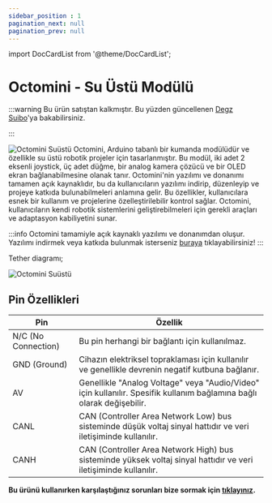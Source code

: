 ```yaml
---
sidebar_position : 1
pagination_next: null
pagination_prev: null
---
```


import DocCardList from '@theme/DocCardList';

# Octomini - Su Üstü Modülü

:::warning
Bu ürün satıştan kalkmıştır. Bu yüzden güncellenen [Degz Suibo](/elektronik-kartlar/Kontrol-Kartları/suibo-rp2040/)'ya bakabilirsiniz.  

:::

![Octomini Suüstü](./image/octomini-Ozel.jpg)
Octomini, Arduino tabanlı bir kumanda modülüdür ve özellikle su üstü robotik projeler için tasarlanmıştır. Bu modül, iki adet 2 eksenli joystick, üç adet düğme, bir analog kamera çözücü ve bir OLED ekran bağlanabilmesine olanak tanır. Octomini'nin yazılımı ve donanımı tamamen açık kaynaklıdır, bu da kullanıcıların yazılımı indirip, düzenleyip ve projeye katkıda bulunabilmeleri anlamına gelir. Bu özellikler, kullanıcılara esnek bir kullanım ve projelerine özelleştirilebilir kontrol sağlar. Octomini, kullanıcıların kendi robotik sistemlerini geliştirebilmeleri için gerekli araçları ve adaptasyon kabiliyetini sunar.



:::info
Octomini tamamiyle açık kaynaklı yazılımı ve donanımdan oluşur.
Yazılımı indirmek veya katkıda bulunmak isterseniz [buraya](https://github.com/degzrobotics/octomini) tıklayabilirsiniz!
:::

Tether diagramı;

![Octomini Suüstü](./image/konnektor_pin.jpg)



## Pin Özellikleri 
| Pin                   | Özellik                                                                                                                                                                                                                                   |
|----------------------------|--------------------------------------------------------------------------------------------------------------------------------------------------------------------------------------------------------------------------------------------|
| N/C (No Connection) | Bu pin herhangi bir bağlantı için kullanılmaz.   |
|GND (Ground) | Cihazın elektriksel topraklaması için kullanılır ve genellikle devrenin negatif kutbuna bağlanır.|
|AV | Genellikle "Analog Voltage" veya "Audio/Video" için kullanılır. Spesifik kullanım bağlamına bağlı olarak değişebilir.|
|CANL | CAN (Controller Area Network Low)  bus sisteminde düşük voltaj sinyal hattıdır ve veri iletişiminde kullanılır.|
|CANH  | CAN (Controller Area Network High) bus sisteminde yüksek voltaj sinyal hattıdır ve veri iletişiminde kullanılır.  |                                               




**Bu ürünü kullanırken karşılaştığınız  sorunları  bize sormak için  [tıklayınız](https://forum.degzrobotics.com/).**  
